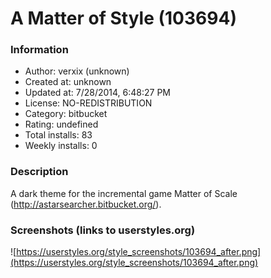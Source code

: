 # A Matter of Style (103694)

### Information
- Author: verxix (unknown)
- Created at: unknown
- Updated at: 7/28/2014, 6:48:27 PM
- License: NO-REDISTRIBUTION
- Category: bitbucket
- Rating: undefined
- Total installs: 83
- Weekly installs: 0


### Description
A dark theme for the incremental game Matter of Scale (http://astarsearcher.bitbucket.org/).


### Screenshots (links to userstyles.org)
![https://userstyles.org/style_screenshots/103694_after.png](https://userstyles.org/style_screenshots/103694_after.png)


